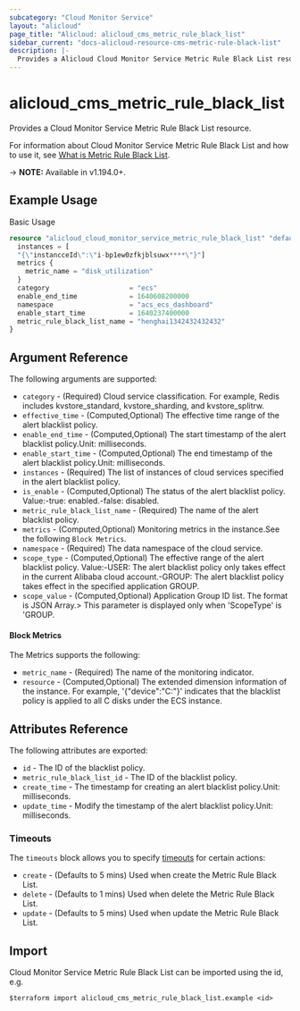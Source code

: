 ```yaml
---
subcategory: "Cloud Monitor Service"
layout: "alicloud"
page_title: "Alicloud: alicloud_cms_metric_rule_black_list"
sidebar_current: "docs-alicloud-resource-cms-metric-rule-black-list"
description: |-
  Provides a Alicloud Cloud Monitor Service Metric Rule Black List resource.
---
```


# alicloud_cms_metric_rule_black_list

Provides a Cloud Monitor Service Metric Rule Black List resource.

For information about Cloud Monitor Service Metric Rule Black List and how to use it, see [What is Metric Rule Black List](https://www.alibabacloud.com/help/en/cloudmonitor/latest/describemetricruleblacklist).

-> **NOTE:** Available in v1.194.0+.

## Example Usage

Basic Usage

```terraform
resource "alicloud_cloud_monitor_service_metric_rule_black_list" "default" {
  instances = [
  "{\"instancceId\":\"i-bp1ew0zfkjblsuwx****\"}"]
  metrics {
    metric_name = "disk_utilization"
  }
  category                    = "ecs"
  enable_end_time             = 1640608200000
  namespace                   = "acs_ecs_dashboard"
  enable_start_time           = 1640237400000
  metric_rule_black_list_name = "henghai1342432432432"
}
```

## Argument Reference

The following arguments are supported:
* `category` - (Required) Cloud service classification. For example, Redis includes kvstore_standard, kvstore_sharding, and kvstore_splitrw.
* `effective_time` - (Computed,Optional) The effective time range of the alert blacklist policy.
* `enable_end_time` - (Computed,Optional) The start timestamp of the alert blacklist policy.Unit: milliseconds.
* `enable_start_time` - (Computed,Optional) The end timestamp of the alert blacklist policy.Unit: milliseconds.
* `instances` - (Required) The list of instances of cloud services specified in the alert blacklist policy.
* `is_enable` - (Computed,Optional) The status of the alert blacklist policy. Value:-true: enabled.-false: disabled.
* `metric_rule_black_list_name` - (Required) The name of the alert blacklist policy.
* `metrics` - (Computed,Optional) Monitoring metrics in the instance.See the following `Block Metrics`.
* `namespace` - (Required) The data namespace of the cloud service.
* `scope_type` - (Computed,Optional) The effective range of the alert blacklist policy. Value:-USER: The alert blacklist policy only takes effect in the current Alibaba cloud account.-GROUP: The alert blacklist policy takes effect in the specified application GROUP.
* `scope_value` - (Computed,Optional) Application Group ID list. The format is JSON Array.> This parameter is displayed only when 'ScopeType' is 'GROUP.

#### Block Metrics

The Metrics supports the following:
* `metric_name` - (Required) The name of the monitoring indicator.
* `resource` - (Computed,Optional) The extended dimension information of the instance. For example, '{"device":"C:"}' indicates that the blacklist policy is applied to all C disks under the ECS instance.



## Attributes Reference

The following attributes are exported:

* `id` - The ID of the blacklist policy.
* `metric_rule_black_list_id` - The ID of the blacklist policy.
* `create_time` - The timestamp for creating an alert blacklist policy.Unit: milliseconds.
* `update_time` - Modify the timestamp of the alert blacklist policy.Unit: milliseconds.

### Timeouts

The `timeouts` block allows you to specify [timeouts](https://www.terraform.io/docs/configuration-0-11/resources.html#timeouts) for certain actions:
* `create` - (Defaults to 5 mins) Used when create the Metric Rule Black List.
* `delete` - (Defaults to 1 mins) Used when delete the Metric Rule Black List.
* `update` - (Defaults to 5 mins) Used when update the Metric Rule Black List.

## Import

Cloud Monitor Service Metric Rule Black List can be imported using the id, e.g.

```shell
$terraform import alicloud_cms_metric_rule_black_list.example <id>
```